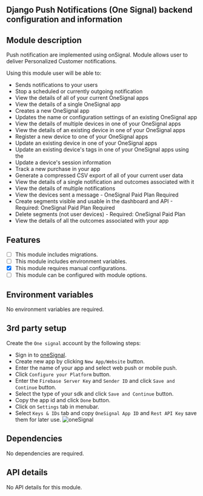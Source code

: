 ## Django Push Notifications (One Signal) backend configuration and information

## Module description

Push notification are implemented using onSignal. Module allows user to deliver Personalized Customer notifications.

Using this module user will be able to:

- Sends notifications to your users
- Stop a scheduled or currently outgoing notification
- View the details of all of your current OneSignal apps
- View the details of a single OneSignal app
- Creates a new OneSignal app
- Updates the name or configuration settings of an existing OneSignal app
- View the details of multiple devices in one of your OneSignal apps
- View the details of an existing device in one of your OneSignal apps
- Register a new device to one of your OneSignal apps
- Update an existing device in one of your OneSignal apps
- Update an existing device's tags in one of your OneSignal apps using the
- Update a device's session information
- Track a new purchase in your app
- Generate a compressed CSV export of all of your current user data
- View the details of a single notification and outcomes associated with it
- View the details of multiple notifications
- View the devices sent a message - OneSignal Paid Plan Required
- Create segments visible and usable in the dashboard and API - Required:  OneSignal Paid Plan Required
- Delete segments (not user devices) - Required: OneSignal Paid Plan
- View the details of all the outcomes associated with your app

## Features

- [ ] This module includes migrations.
- [ ] This module includes environment variables.
- [x] This module requires manual configurations.
- [ ] This module can be configured with module options.

## Environment variables

No environment variables are required.

## 3rd party setup

Create the `One signal` account by the following steps:

- Sign in to [oneSignal](https://onesignal.com/).
- Create new app by clicking `New App/Website` button.
- Enter the name of your app and select web push or mobile push.
- Click `Configure your Platform` button.
- Enter the `Firebase Server Key` and `Sender ID` and click `Save and Continue` button.
- Select the type of your sdk and click `Save and Continue` button.
- Copy the app id and click `Done` button.
- Click on `Settings` tab in menubar.
- Select `Keys & IDs` tab and copy `OneSignal App ID` and `Rest API Key` save them for later use.
  ![oneSignal](https://user-images.githubusercontent.com/76822297/228469507-71366b43-0ad2-43a5-9924-2723c7a29dd5.png)

## Dependencies

No dependencies are required.

## API details

No API details for this module.
